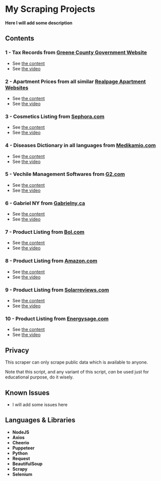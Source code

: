 # My Scraping Projects

**Here I will add some description**

## Contents

### 1 - Tax Records from [Greene County Government Website](https://greenecountymo.gov/collector/search/results.php)
  - See [the content]()
  - See [the video]() 
### 2 - Apartment Prices from all similar [Realpage Apartment Websites](https://www.estatesateastriverside.com/Floor-plans.aspx)
  - See [the content]()
  - See [the video]()
### 3 - Cosmetics Listing from [Sephora.com](https://sephora.com)
  - See [the content](https://github.com/amien1410/scraping-projects/tree/main/sephora)
  - See [the video]()
### 4 - Diseases Dictionary in all languages from [Medikamio.com](http://medikamio.com/)
  - See [the content](https://github.com/amien1410/scraping-projects/tree/main/disease)
  - See [the video]()
### 5 - Vechile Management Softwares from [G2.com](http://g2.com/)
  - See [the content]()
  - See [the video]()
### 6 - Gabriel NY from [Gabrielny.ca](http://gabrielny.ca/)
  - See [the content]()
  - See [the video]()
### 7 - Product Listing from [Bol.com](https://www.bol.com/nl/nl/)
  - See [the content](https://github.com/amien1410/scraping-projects/tree/main/bol-nl-marketplace)
  - See [the video]()
### 8 - Product Listing from [Amazon.com](https://www.amazon.com/)
  - See [the content]()
  - See [the video]()
### 9 - Product Listing from [Solarreviews.com](https://www.solarreviews.com)
  - See [the content](https://github.com/amien1410/scraping-projects/tree/main/solarrevies-energysage)
  - See [the video]()
### 10 - Product Listing from [Energysage.com](https://www.energysage.com)
  - See [the content](https://github.com/amien1410/scraping-projects/tree/main/solarrevies-energysage)
  - See [the video]()

## Privacy

This scraper can only scrape public data which is available to anyone.

Note that this script, and any variant of this script, *can* be used just for educational purpose, do it wisely.

## Known Issues

* I will add some issues here

## Languages & Libraries

* **NodeJS**
* **Axios**
* **Cheerio**
* **Puppeteer**
* **Python**
* **Request**
* **BeautifulSoup**
* **Scrapy**
* **Selenium**
